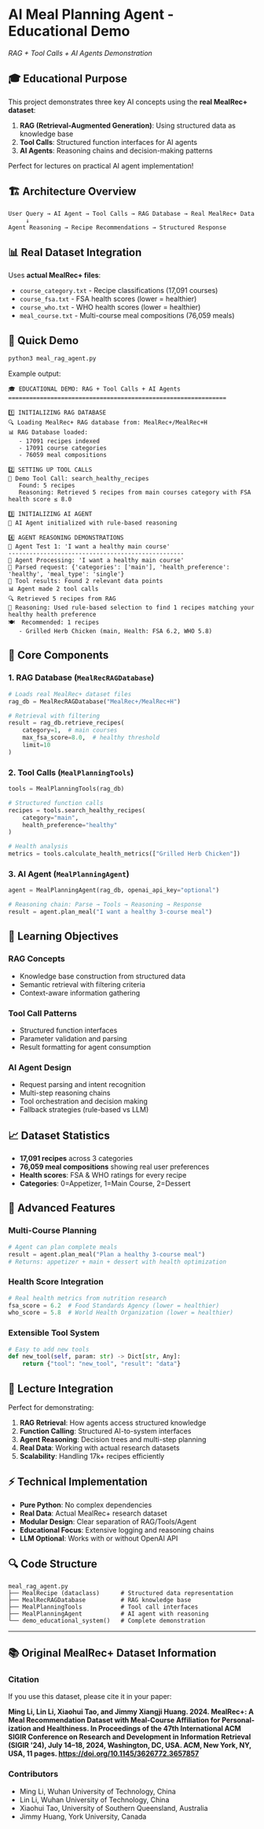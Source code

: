 # AI Meal Planning Agent - Educational Demo
*RAG + Tool Calls + AI Agents Demonstration*

## 🎓 Educational Purpose

This project demonstrates three key AI concepts using the **real MealRec+ dataset**:

1. **RAG (Retrieval-Augmented Generation)**: Using structured data as knowledge base
2. **Tool Calls**: Structured function interfaces for AI agents  
3. **AI Agents**: Reasoning chains and decision-making patterns

Perfect for lectures on practical AI agent implementation!

## 🏗️ Architecture Overview

```
User Query → AI Agent → Tool Calls → RAG Database → Real MealRec+ Data
     ↓
Agent Reasoning → Recipe Recommendations → Structured Response
```

## 📊 Real Dataset Integration

Uses **actual MealRec+ files**:
- `course_category.txt` - Recipe classifications (17,091 courses)
- `course_fsa.txt` - FSA health scores (lower = healthier)  
- `course_who.txt` - WHO health scores (lower = healthier)
- `meal_course.txt` - Multi-course meal compositions (76,059 meals)

## 🚀 Quick Demo

```bash
python3 meal_rag_agent.py
```

Example output:
```
🎓 EDUCATIONAL DEMO: RAG + Tool Calls + AI Agents
==============================================================

1️⃣ INITIALIZING RAG DATABASE
🔍 Loading MealRec+ RAG database from: MealRec+/MealRec+H
📊 RAG Database loaded:
   - 17091 recipes indexed
   - 17091 course categories  
   - 76059 meal compositions

2️⃣ SETTING UP TOOL CALLS
🔧 Demo Tool Call: search_healthy_recipes
   Found: 5 recipes
   Reasoning: Retrieved 5 recipes from main courses category with FSA health score ≤ 8.0

3️⃣ INITIALIZING AI AGENT
🤖 AI Agent initialized with rule-based reasoning

4️⃣ AGENT REASONING DEMONSTRATIONS
🤖 Agent Test 1: 'I want a healthy main course'
--------------------------------------------------
🎯 Agent Processing: 'I want a healthy main course'
📝 Parsed request: {'categories': ['main'], 'health_preference': 'healthy', 'meal_type': 'single'}
🔧 Tool results: Found 2 relevant data points
📊 Agent made 2 tool calls
🔍 Retrieved 5 recipes from RAG
💭 Reasoning: Used rule-based selection to find 1 recipes matching your healthy health preference  
🍽️  Recommended: 1 recipes
   - Grilled Herb Chicken (main, Health: FSA 6.2, WHO 5.8)
```

## 🔧 Core Components

### 1. RAG Database (`MealRecRAGDatabase`)
```python
# Loads real MealRec+ dataset files
rag_db = MealRecRAGDatabase("MealRec+/MealRec+H")

# Retrieval with filtering
result = rag_db.retrieve_recipes(
    category=1,  # main courses
    max_fsa_score=8.0,  # healthy threshold
    limit=10
)
```

### 2. Tool Calls (`MealPlanningTools`)
```python
tools = MealPlanningTools(rag_db)

# Structured function calls
recipes = tools.search_healthy_recipes(
    category="main", 
    health_preference="healthy"
)

# Health analysis
metrics = tools.calculate_health_metrics(["Grilled Herb Chicken"])
```

### 3. AI Agent (`MealPlanningAgent`)
```python
agent = MealPlanningAgent(rag_db, openai_api_key="optional")

# Reasoning chain: Parse → Tools → Reasoning → Response
result = agent.plan_meal("I want a healthy 3-course meal")
```

## 🎯 Learning Objectives

### RAG Concepts
- Knowledge base construction from structured data
- Semantic retrieval with filtering criteria
- Context-aware information gathering

### Tool Call Patterns  
- Structured function interfaces
- Parameter validation and parsing
- Result formatting for agent consumption

### AI Agent Design
- Request parsing and intent recognition
- Multi-step reasoning chains
- Tool orchestration and decision making
- Fallback strategies (rule-based vs LLM)

## 📈 Dataset Statistics

- **17,091 recipes** across 3 categories
- **76,059 meal compositions** showing real user preferences
- **Health scores**: FSA & WHO ratings for every recipe
- **Categories**: 0=Appetizer, 1=Main Course, 2=Dessert

## 🔬 Advanced Features

### Multi-Course Planning
```python
# Agent can plan complete meals
result = agent.plan_meal("Plan a healthy 3-course meal")
# Returns: appetizer + main + dessert with health optimization
```

### Health Score Integration
```python
# Real health metrics from nutrition research
fsa_score = 6.2  # Food Standards Agency (lower = healthier)
who_score = 5.8  # World Health Organization (lower = healthier)
```

### Extensible Tool System
```python
# Easy to add new tools
def new_tool(self, param: str) -> Dict[str, Any]:
    return {"tool": "new_tool", "result": "data"}
```

## 🎪 Lecture Integration

Perfect for demonstrating:

1. **RAG Retrieval**: How agents access structured knowledge
2. **Function Calling**: Structured AI-to-system interfaces
3. **Agent Reasoning**: Decision trees and multi-step planning
4. **Real Data**: Working with actual research datasets
5. **Scalability**: Handling 17k+ recipes efficiently

## ⚡ Technical Implementation

- **Pure Python**: No complex dependencies
- **Real Data**: Actual MealRec+ research dataset
- **Modular Design**: Clear separation of RAG/Tools/Agent
- **Educational Focus**: Extensive logging and reasoning chains
- **LLM Optional**: Works with or without OpenAI API

## 🔍 Code Structure

```
meal_rag_agent.py
├── MealRecipe (dataclass)      # Structured data representation
├── MealRecRAGDatabase          # RAG knowledge base  
├── MealPlanningTools           # Tool call interfaces
├── MealPlanningAgent           # AI agent with reasoning
└── demo_educational_system()   # Complete demonstration
```

---

## 📚 Original MealRec+ Dataset Information

### Citation
If you use this dataset, please cite it in your paper:

**Ming Li, Lin Li, Xiaohui Tao, and Jimmy Xiangji Huang. 2024. MealRec+: A Meal Recommendation Dataset with Meal-Course Affiliation for Personal- ization and Healthiness. In Proceedings of the 47th International ACM SIGIR Conference on Research and Development in Information Retrieval (SIGIR '24), July 14–18, 2024, Washington, DC, USA. ACM, New York, NY, USA, 11 pages. https://doi.org/10.1145/3626772.3657857**

### Contributors
- Ming Li, Wuhan University of Technology, China
- Lin Li, Wuhan University of Technology, China  
- Xiaohui Tao, University of Southern Queensland, Australia
- Jimmy Huang, York University, Canada
